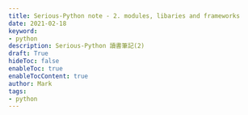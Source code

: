 ```yaml
---
title: Serious-Python note - 2. modules, libaries and frameworks
date: 2021-02-18
keyword:
- python
description: Serious-Python 讀書筆記(2)
draft: True
hideToc: false
enableToc: true
enableTocContent: true
author: Mark
tags:
- python
---
```


